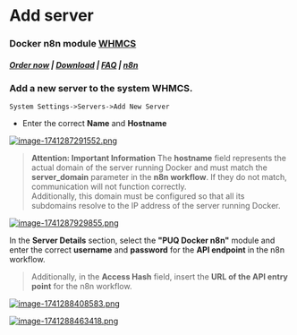 # Add server

### Docker n8n module **[WHMCS](https://puqcloud.com/link.php?id=77)** 

#####  [Order now](https://puqcloud.com/whmcs-module-docker-n8n.php) | [Download](https://download.puqcloud.com/WHMCS/servers/PUQ_WHMCS-Docker-n8n/) | [FAQ](https://faq.puqcloud.com/) | [n8n](https://puqcloud.com/link.php?id=117)

### Add a new server to the system WHMCS.

```
System Settings->Servers->Add New Server
```

- Enter the correct **Name** and **Hostname**

[![image-1741287291552.png](https://doc.puq.info/uploads/images/gallery/2025-03/scaled-1680-/image-1741287291552.png)](https://doc.puq.info/uploads/images/gallery/2025-03/image-1741287291552.png)

>**Attention: Important Information** The **hostname** field represents the actual domain of the server running Docker and must match the **server\_domain** parameter in the **n8n workflow**. If they do not match, communication will not function correctly.  
Additionally, this domain must be configured so that all its subdomains resolve to the IP address of the server running Docker.

[![image-1741287929855.png](https://doc.puq.info/uploads/images/gallery/2025-03/scaled-1680-/image-1741287929855.png)](https://doc.puq.info/uploads/images/gallery/2025-03/image-1741287929855.png)  
  
In the **Server Details** section, select the **"PUQ Docker n8n"** module and enter the correct **username** and **password** for the **API endpoint** in the n8n workflow.

>Additionally, in the **Access Hash** field, insert the **URL of the API entry point** for the n8n workflow.

[![image-1741288408583.png](https://doc.puq.info/uploads/images/gallery/2025-03/scaled-1680-/image-1741288408583.png)](https://doc.puq.info/uploads/images/gallery/2025-03/image-1741288408583.png)

[![image-1741288463418.png](https://doc.puq.info/uploads/images/gallery/2025-03/scaled-1680-/image-1741288463418.png)](https://doc.puq.info/uploads/images/gallery/2025-03/image-1741288463418.png)